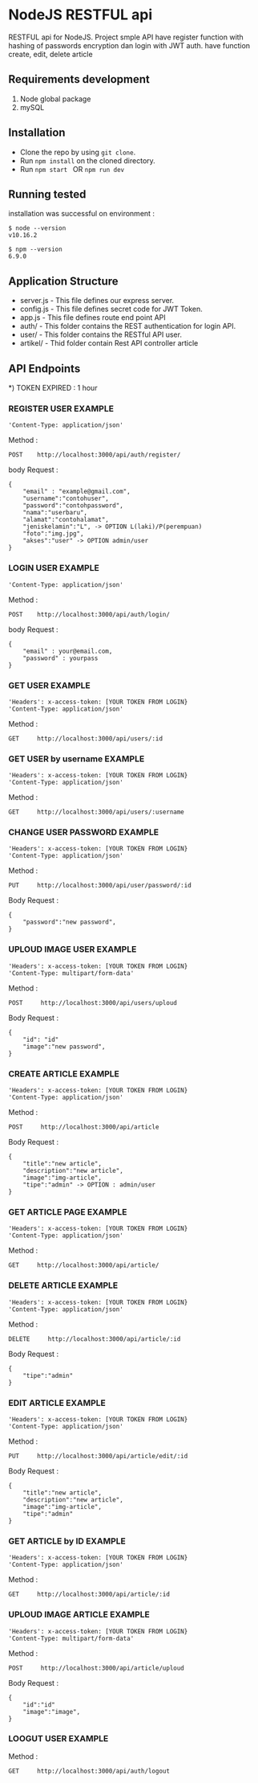 
# NodeJS RESTFUL api

 RESTFUL api for NodeJS. Project smple API have register function with hashing of passwords encryption dan login with JWT auth.
 have function create, edit, delete article

## Requirements development
1. Node global package
2. mySQL

## Installation
* Clone the repo by using ```git clone```.
* Run ```npm install``` on the cloned directory.
* Run ```npm start ``` OR ```npm run dev ```

## Running tested 
installation was successful on environment :
```
$ node --version
v10.16.2
```
```
$ npm --version
6.9.0
```
## Application Structure
* server.js - This file defines our express server.
* config.js - This file defines secret code for JWT Token.
* app.js - This file defines route end point API
* auth/ - This folder contains the REST authentication for login API.
* user/ - This folder contains the RESTful API user.
* artikel/ - Thid folder contain Rest API controller article

## API Endpoints
*) TOKEN EXPIRED : 1 hour

### REGISTER USER EXAMPLE

```
'Content-Type: application/json'
```
Method :
```
POST    http://localhost:3000/api/auth/register/
```
body Request :

```
{
    "email" : "example@gmail.com",
    "username":"contohuser",
    "password":"contohpassword",
    "nama":"userbaru",
    "alamat":"contohalamat",
    "jeniskelamin":"L", -> OPTION L(laki)/P(perempuan)
    "foto":"img.jpg",
    "akses":"user" -> OPTION admin/user
}
```

### LOGIN USER EXAMPLE
```
'Content-Type: application/json'
```

Method :
```
POST    http://localhost:3000/api/auth/login/
```

body Request :

```
{
    "email" : your@email.com,
    "password" : yourpass
}
```

### GET USER EXAMPLE
```
'Headers': x-access-token: [YOUR TOKEN FROM LOGIN}
'Content-Type: application/json'
```
Method :
```
GET     http://localhost:3000/api/users/:id
```
### GET USER by username EXAMPLE
```
'Headers': x-access-token: [YOUR TOKEN FROM LOGIN}
'Content-Type: application/json'
```
Method :
```
GET     http://localhost:3000/api/users/:username
```

### CHANGE USER PASSWORD EXAMPLE
```
'Headers': x-access-token: [YOUR TOKEN FROM LOGIN}
'Content-Type: application/json'
```
Method :
```
PUT     http://localhost:3000/api/user/password/:id
```

Body Request :
```
{
    "password":"new password",
}
```
### UPLOUD IMAGE USER EXAMPLE
```
'Headers': x-access-token: [YOUR TOKEN FROM LOGIN}
'Content-Type: multipart/form-data'
```
Method :
```
POST     http://localhost:3000/api/users/uploud
```

Body Request :
```
{
    "id": "id"
    "image":"new password",
}
```
### CREATE ARTICLE EXAMPLE
```
'Headers': x-access-token: [YOUR TOKEN FROM LOGIN}
'Content-Type: application/json'
```
Method :
```
POST     http://localhost:3000/api/article
```

Body Request :
```
{
    "title":"new article",
    "description":"new article",
    "image":"img-article",
    "tipe":"admin" -> OPTION : admin/user
}
```
### GET ARTICLE PAGE EXAMPLE
```
'Headers': x-access-token: [YOUR TOKEN FROM LOGIN}
'Content-Type: application/json'
```
Method :
```
GET     http://localhost:3000/api/article/
```
### DELETE ARTICLE EXAMPLE
```
'Headers': x-access-token: [YOUR TOKEN FROM LOGIN}
'Content-Type: application/json'
```
Method :
```
DELETE     http://localhost:3000/api/article/:id
```

Body Request :
```
{
    "tipe":"admin"
}
```
### EDIT ARTICLE EXAMPLE
```
'Headers': x-access-token: [YOUR TOKEN FROM LOGIN}
'Content-Type: application/json'
```
Method :
```
PUT     http://localhost:3000/api/article/edit/:id
```

Body Request :
```
{
    "title":"new article",
    "description":"new article",
    "image":"img-article",
    "tipe":"admin"
}
```

### GET ARTICLE by ID EXAMPLE
```
'Headers': x-access-token: [YOUR TOKEN FROM LOGIN}
'Content-Type: application/json'
```
Method :
```
GET     http://localhost:3000/api/article/:id
```
### UPLOUD IMAGE ARTICLE EXAMPLE
```
'Headers': x-access-token: [YOUR TOKEN FROM LOGIN}
'Content-Type: multipart/form-data'
```
Method :
```
POST     http://localhost:3000/api/article/uploud
```

Body Request :
```
{
    "id":"id"
    "image":"image",
}
```
### LOOGUT USER EXAMPLE

Method :
```
GET     http://localhost:3000/api/auth/logout
```
